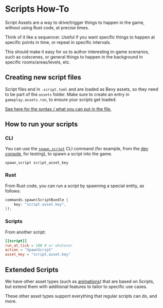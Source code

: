 # Scripts How-To

Script Assets are a way to drive/trigger things to happen in the game, without
using Rust code, at precise times.

Think of it like a sequencer. Useful if you want specific things to happen at
specific points in time, or repeat in specific intervals.

This should make it easy for us to author interesting in-game scenarios, such as
cutscenes, or general things to happen in the background in specific
rooms/areas/levels, etc.

## Creating new script files

Script files end in `.script.toml` and are loaded as Bevy assets, so they need
to be part of the `assets` folder. Make sure to create an entry in
`gameplay.assets.ron`, to ensure your scripts get loaded.

[See here for the syntax / what you can put in the file.](./script-ref.md)

## How to run your scripts

### CLI

You can use the [`spawn_script`](./cli-ref.md#spawn_script) CLI command (for
example, from the [dev console](./cli.md), for testing), to spawn a script into
the game.

```
spawn_script script_asset_key
```

### Rust

From Rust code, you can run a script by spawning a special entity, as follows:

```rust
commands.spawn(ScriptBundle {
    key: "script.asset.key",
});
```

### Scripts

From another script:

```toml
[[script]]
run_at_tick = 100 # or whatever
action = "SpawnScript"
asset_key = "script.asset.key"
```

## Extended Scripts

We have other asset types (such as [animations](./anim.md)) that are based on
Scripts, but extend them with additional features to tailor to specific use
cases.

These other asset types support everything that regular scripts can do, and
more.
